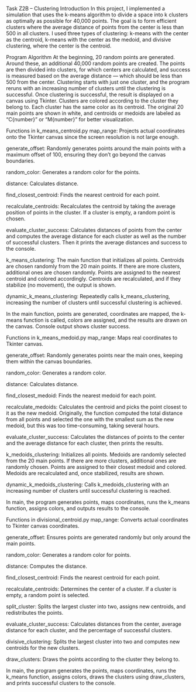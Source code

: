 Task Z2B – Clustering
Introduction
In this project, I implemented a simulation that uses the k-means algorithm to divide a space into k clusters as optimally as possible for 40,000 points. The goal is to form efficient clusters where the average distance of points from the center is less than 500 in all clusters. I used three types of clustering: k-means with the center as the centroid, k-means with the center as the medoid, and divisive clustering, where the center is the centroid.

Program Algorithm
At the beginning, 20 random points are generated. Around these, an additional 40,000 random points are created. The points are then divided into clusters, for which centers are calculated, and success is measured based on the average distance — which should be less than 500 from the center. Clustering starts with just one cluster, and the program reruns with an increasing number of clusters until the clustering is successful. Once clustering is successful, the result is displayed on a canvas using Tkinter. Clusters are colored according to the cluster they belong to. Each cluster has the same color as its centroid. The original 20 main points are shown in white, and centroids or medoids are labeled as “C{number}” or “M{number}” for better visualization.

Functions in k_means_centroid.py
map_range: Projects actual coordinates onto the Tkinter canvas since the screen resolution is not large enough.

generate_offset: Randomly generates points around the main points with a maximum offset of 100, ensuring they don’t go beyond the canvas boundaries.

random_color: Generates a random color for the points.

distance: Calculates distance.

find_closest_centroid: Finds the nearest centroid for each point.

recalculate_centroids: Recalculates the centroid by taking the average position of points in the cluster. If a cluster is empty, a random point is chosen.

evaluate_cluster_success: Calculates distances of points from the center and computes the average distance for each cluster as well as the number of successful clusters. Then it prints the average distances and success to the console.

k_means_clustering: The main function that initializes all points. Centroids are chosen randomly from the 20 main points. If there are more clusters, additional ones are chosen randomly. Points are assigned to the nearest centroid and colored accordingly. Centroids are recalculated, and if they stabilize (no movement), the output is shown.

dynamic_k_means_clustering: Repeatedly calls k_means_clustering, increasing the number of clusters until successful clustering is achieved.

In the main function, points are generated, coordinates are mapped, the k-means function is called, colors are assigned, and the results are drawn on the canvas. Console output shows cluster success.

Functions in k_means_medoid.py
map_range: Maps real coordinates to Tkinter canvas.

generate_offset: Randomly generates points near the main ones, keeping them within the canvas boundaries.

random_color: Generates a random color.

distance: Calculates distance.

find_closest_medoid: Finds the nearest medoid for each point.

recalculate_medoids: Calculates the centroid and picks the point closest to it as the new medoid. Originally, the function computed the total distance from all points and selected the one with the smallest sum as the new medoid, but this was too time-consuming, taking several hours.

evaluate_cluster_success: Calculates the distances of points to the center and the average distance for each cluster, then prints the results.

k_medoids_clustering: Initializes all points. Medoids are randomly selected from the 20 main points. If there are more clusters, additional ones are randomly chosen. Points are assigned to their closest medoid and colored. Medoids are recalculated and, once stabilized, results are shown.

dynamic_k_medoids_clustering: Calls k_medoids_clustering with an increasing number of clusters until successful clustering is reached.

In main, the program generates points, maps coordinates, runs the k_means function, assigns colors, and outputs results to the console.

Functions in divisional_centroid.py
map_range: Converts actual coordinates to Tkinter canvas coordinates.

generate_offset: Ensures points are generated randomly but only around the main points.

random_color: Generates a random color for points.

distance: Computes the distance.

find_closest_centroid: Finds the nearest centroid for each point.

recalculate_centroids: Determines the center of a cluster. If a cluster is empty, a random point is selected.

split_cluster: Splits the largest cluster into two, assigns new centroids, and redistributes the points.

evaluate_cluster_success: Calculates distances from the center, average distance for each cluster, and the percentage of successful clusters.

divisive_clustering: Splits the largest cluster into two and computes new centroids for the new clusters.

draw_clusters: Draws the points according to the cluster they belong to.

In main, the program generates the points, maps coordinates, runs the k_means function, assigns colors, draws the clusters using draw_clusters, and prints successful clusters to the console.
